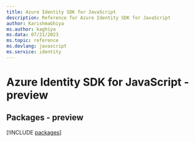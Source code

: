 ```yaml
---
title: Azure Identity SDK for JavaScript
description: Reference for Azure Identity SDK for JavaScript
author: KarishmaGhiya
ms.author: kaghiya
ms.data: 07/21/2023
ms.topic: reference
ms.devlang: javascript
ms.service: identity
---
```

# Azure Identity SDK for JavaScript - preview
## Packages - preview
[!INCLUDE [packages](identity-index.md)]